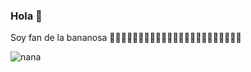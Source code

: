### Hola 👋
Soy fan de la bananosa 🍌🍌🍌🍌🍌🍌🍌🍌🍌🍌🍌🍌🍌🍌🍌🍌🍌🍌🍌🍌🍌🍌🍌

![nana](https://user-images.githubusercontent.com/123529080/214476894-cfa0b8cf-58f6-41d4-a862-9f30b661cdf2.png)

